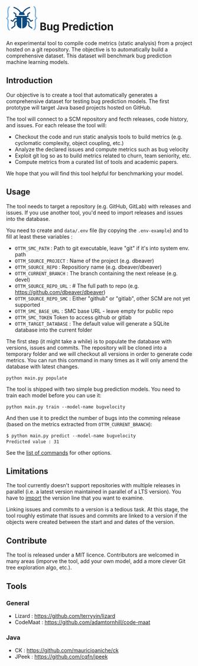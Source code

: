 # ![logo](https://raw.githubusercontent.com/optittm/bugprediction/main/logo.png) Bug Prediction

An experimental tool to compile code metrics (static analysis) from a project hosted on a git repository.
The objective is to automatically build a comprehensive dataset. This dataset will benchmark bug prediction machine learning models.

## Introduction

Our objective is to create a tool that automatically generates a comprehensive dataset for testing bug prediction models. 
The first prototype will target Java based projects hosted on GitHub.

The tool will connect to a SCM repository and fecth releases, code history, and issues.
For each release the tool will:
 - Checkout the code and run static analysis tools to build metrics (e.g. cyclomatic complexity, object coupling, etc.)
 - Analyze the declared issues and compute metrics such as bug velocity
 - Exploit git log so as to build metrics related to churn, team seniority, etc.
 - Compute metrics from a curated list of tools and academic papers.
 
We hope that you will find this tool helpful for benchmarking your model.

## Usage

The tool needs to target a repository (e.g. GitHub, GitLab) with releases and issues. If you use another tool, you'd need to import releases and issues into the database.

You need to create and ```data/.env``` file (by copying the ```.env-example```) and to fill at least these variables :

 - ```OTTM_SMC_PATH``` : Path to git executable, leave "git" if it's into system env. path
 - ```OTTM_SOURCE_PROJECT``` : Name of the project (e.g. dbeaver)
 - ```OTTM_SOURCE_REPO``` : Repositiory name (e.g. dbeaver/dbeaver)
 - ```OTTM_CURRENT_BRANCH``` :  The branch containing the next release (e.g. devel)
 - ```OTTM_SOURCE_REPO_URL``` : # The full path to repo (e.g. https://github.com/dbeaver/dbeaver)
 - ```OTTM_SOURCE_REPO_SMC``` : Either "github" or "gitlab", other SCM are not yet supported
 - ```OTTM_SMC_BASE_URL``` : SMC base URL - leave empty for public repo
 - ```OTTM_SMC_TOKEN``` Token to access github or gitlab
 - ```OTTM_TARGET_DATABASE``` : The default value will generate a SQLite database into the current folder
 
 The first step (it might take a while) is to populate the database with versions, issues and commits. The repository will be cloned into a temporary folder and we will checkout all versions in order to generate code metrics. You can run this command in many times as it will only amend the database with latest changes.

    python main.py populate

The tool is shipped with two simple bug prediction models. You need to train each model before you can use it:

    python main.py train --model-name bugvelocity

And then use it to predict the number of bugs into the comming release (based on the metrics extracted from ```OTTM_CURRENT_BRANCH```):

    $ python main.py predict --model-name bugvelocity
    Predicted value : 31

See the [list of commands](./docs/commands.md) for other options.

## Limitations

The tool currently doesn't support repositories with multiple releases in parallel (i.e. a latest version maintained in parallel of a LTS version). You have to [import](./docs/import.md) the version line that you want to examine.

Linking issues and commits to a version is a tedious task. At this stage, the tool roughly estimate that issues and commits are linked to a version if the objects were created between the start and and dates of the version. 

## Contribute

The tool is released under a MIT licence. Contributors are welcomed in many areas (imporve the tool, add your own model, add a more clever Git tree exploration algo, etc.).
## Tools

### General

 - Lizard : https://github.com/terryyin/lizard
 - CodeMaat : https://github.com/adamtornhill/code-maat

### Java

 - CK : https://github.com/mauricioaniche/ck
 - JPeek : https://github.com/cqfn/jpeek
